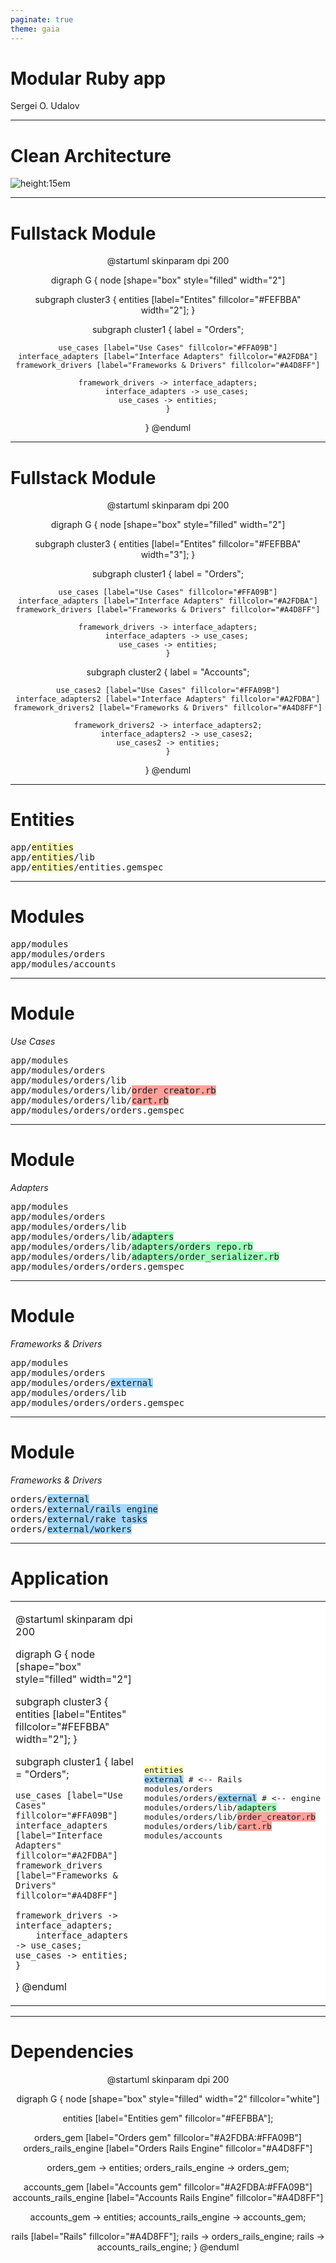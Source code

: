 ```yaml
---
paginate: true
theme: gaia
---
```

<style>
  section {
    background: white;
  }
  td {
    background: white !important;
    border: 0px !important;
  }
</style>

<!--
_paginate: false
class: lead
-->

# Modular Ruby app

Sergei O. Udalov

---

# Clean Architecture

![height:15em](img/clean_architecture.jpeg)


---

# Fullstack Module

<center>

@startuml
skinparam dpi 200

digraph G {
  node [shape="box" style="filled" width="2"]

  subgraph cluster3 {
    entities [label="Entites" fillcolor="#FEFBBA" width="2"];
  }

  subgraph cluster1 {
    label = "Orders";

    use_cases [label="Use Cases" fillcolor="#FFA09B"]
    interface_adapters [label="Interface Adapters" fillcolor="#A2FDBA"]
    framework_drivers [label="Frameworks & Drivers" fillcolor="#A4D8FF"]

    framework_drivers -> interface_adapters;
		interface_adapters -> use_cases;
    use_cases -> entities;
	}
} 
@enduml

</center>

---

# Fullstack Module

<center>

@startuml
skinparam dpi 200

digraph G {
  node [shape="box" style="filled" width="2"]

  subgraph cluster3 {
    entities [label="Entites" fillcolor="#FEFBBA" width="3"];
  }

  subgraph cluster1 {
    label = "Orders";

    use_cases [label="Use Cases" fillcolor="#FFA09B"]
    interface_adapters [label="Interface Adapters" fillcolor="#A2FDBA"]
    framework_drivers [label="Frameworks & Drivers" fillcolor="#A4D8FF"]

    framework_drivers -> interface_adapters;
		interface_adapters -> use_cases;
    use_cases -> entities;
	}

  subgraph cluster2 {
    label = "Accounts";

    use_cases2 [label="Use Cases" fillcolor="#FFA09B"]
    interface_adapters2 [label="Interface Adapters" fillcolor="#A2FDBA"]
    framework_drivers2 [label="Frameworks & Drivers" fillcolor="#A4D8FF"]

    framework_drivers2 -> interface_adapters2;
		interface_adapters2 -> use_cases2;
    use_cases2 -> entities;
	}
} 
@enduml

</center>


---

# Entities

<pre>
app/<span style="background: #FEFBBA">entities</span>
app/<span style="background: #FEFBBA">entities</span>/lib
app/<span style="background: #FEFBBA">entities</span>/entities.gemspec
</pre>

---

# Modules

<pre>
app/modules
app/modules/orders
app/modules/accounts
</pre>


---

# Module
*Use Cases*

<pre>
app/modules
app/modules/orders
app/modules/orders/lib
app/modules/orders/lib/<span style="background: #FFA09B">order_creator.rb</span>
app/modules/orders/lib/<span style="background: #FFA09B">cart.rb</span>
app/modules/orders/orders.gemspec
</pre>



---

# Module

*Adapters*


<td>
<pre>
app/modules
app/modules/orders
app/modules/orders/lib
app/modules/orders/lib/<span style="background: #A2FDBA">adapters</span>
app/modules/orders/lib/<span style="background: #A2FDBA">adapters/orders_repo.rb</span>
app/modules/orders/lib/<span style="background: #A2FDBA">adapters/order_serializer.rb</span>
app/modules/orders/orders.gemspec
</pre>


---

# Module

*Frameworks & Drivers*

<pre>
app/modules
app/modules/orders
app/modules/orders/<span style="background: #A4D8FF">external</span>
app/modules/orders/lib
app/modules/orders/orders.gemspec
</pre>


---

# Module

*Frameworks & Drivers*

<pre>
orders/<span style="background: #A4D8FF">external</span>
orders/<span style="background: #A4D8FF">external/rails_engine</span>
orders/<span style="background: #A4D8FF">external/rake_tasks</span>
orders/<span style="background: #A4D8FF">external/workers</span>
</pre>


---

# Application


<table>
<tr>

<td>

@startuml
skinparam dpi 200

digraph G {
  node [shape="box" style="filled" width="2"]

  subgraph cluster3 {
    entities [label="Entites" fillcolor="#FEFBBA" width="2"];
  }

  subgraph cluster1 {
    label = "Orders";

    use_cases [label="Use Cases" fillcolor="#FFA09B"]
    interface_adapters [label="Interface Adapters" fillcolor="#A2FDBA"]
    framework_drivers [label="Frameworks & Drivers" fillcolor="#A4D8FF"]

    framework_drivers -> interface_adapters;
		interface_adapters -> use_cases;
    use_cases -> entities;
	}
} 
@enduml

</td>

<td>
<pre>
<span style="background: #FEFBBA">entities</span>
<span style="background: #A4D8FF">external</span> # <-- Rails
modules/orders
modules/orders/<span style="background: #A4D8FF">external</span> # <-- engine
modules/orders/lib/<span style="background: #A2FDBA">adapters</span>
modules/orders/lib/<span style="background: #FFA09B">order_creator.rb</span>
modules/orders/lib/<span style="background: #FFA09B">cart.rb</span>
modules/accounts
</pre>
</td>

</tr>
</table>

---

# Dependencies

<center>

@startuml
skinparam dpi 200

digraph G {
  node [shape="box" style="filled" width="2" fillcolor="white"]

  entities [label="Entities gem" fillcolor="#FEFBBA"];

  orders_gem [label="Orders gem" fillcolor="#A2FDBA:#FFA09B"]
  orders_rails_engine [label="Orders Rails Engine" fillcolor="#A4D8FF"]

  orders_gem -> entities;
  orders_rails_engine -> orders_gem;

  accounts_gem [label="Accounts gem" fillcolor="#A2FDBA:#FFA09B"]
  accounts_rails_engine [label="Accounts Rails Engine" fillcolor="#A4D8FF"]

  accounts_gem -> entities;
  accounts_rails_engine -> accounts_gem;

  rails [label="Rails" fillcolor="#A4D8FF"];
  rails -> orders_rails_engine;
  rails -> accounts_rails_engine;
} 
@enduml

</center>

